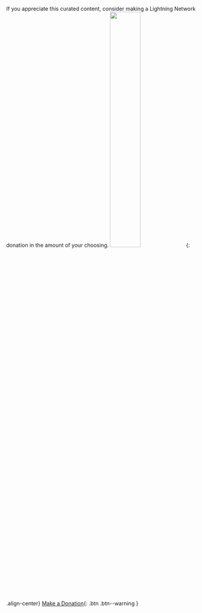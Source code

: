 If you appreciate this curated content, consider making a Lightning Network donation in the amount of your choosing.
<img src="https://paywall.link/to/donation" style="width: 40%; height: 40%"/>{: .align-center}
[Make a Donation](https://paywall.link/to/thanks){: .btn .btn--warning }